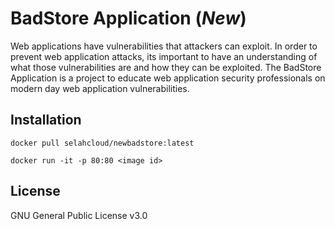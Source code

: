 # BadStore Application (*New*)

Web applications have vulnerabilities that attackers can exploit. In order to prevent web application attacks, its important to have an understanding of what those vulnerabilities are and how they can be exploited. The BadStore Application is a project to educate web application security professionals on modern day web application vulnerabilities.

## Installation

`docker pull selahcloud/newbadstore:latest`

`docker run -it -p 80:80 <image id>`

## License
GNU General Public License v3.0

